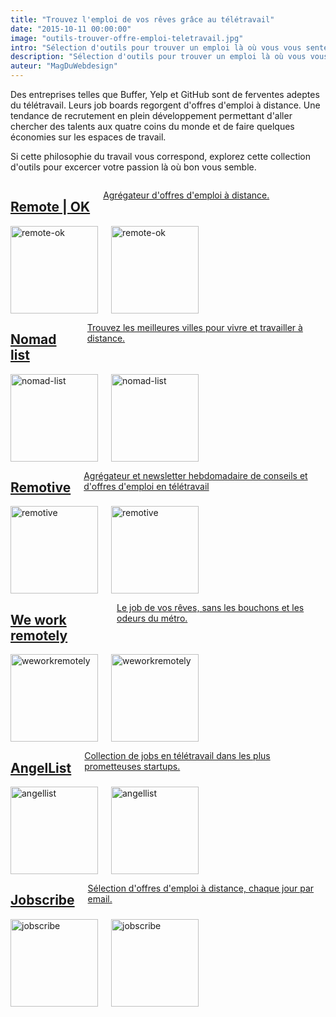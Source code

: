 ```yaml
---
title: "Trouvez l'emploi de vos rêves grâce au télétravail"
date: "2015-10-11 00:00:00"
image: "outils-trouver-offre-emploi-teletravail.jpg"
intro: "Sélection d'outils pour trouver un emploi là où vous vous sentez le mieux pour travailler."
description: "Sélection d'outils pour trouver un emploi là où vous vous sentez le mieux pour travailler"
auteur: "MagDuWebdesign"
---
```

Des entreprises telles que Buffer, Yelp et GitHub sont de ferventes adeptes du télétravail. Leurs job boards regorgent d'offres d'emploi à distance. Une tendance de recrutement en plein développement permettant d'aller chercher des talents aux quatre coins du monde et de faire quelques économies sur les espaces de travail.

Si cette philosophie du travail vous correspond, explorez cette collection d'outils pour excercer votre passion là où bon vous semble.

<div class="section-carte-index-panel">
  <a href="https://remoteok.io/?ref=magazineduwebdesign" title="Remote | OK" target="_blank" rel="nofollow">
    <article class="carte-article-secondaire">
      <div class="row collapse">
        <div class="small-9 columns">
          <h1 class="carte-article-secondaire-post-title">Remote | OK</h1>
          <p>Agrégateur d'offres d'emploi à distance.</p>
        </div>
        <div class="small-3 columns">
          <img class="right" data-interchange="[https://s3-eu-west-1.amazonaws.com/mdw-images/xsmall/remote-ok.png, (default)],
          [https://s3-eu-west-1.amazonaws.com/mdw-images/xsmall/remote-ok.png, (small)],
          [https://s3-eu-west-1.amazonaws.com/mdw-images/lsmall/remote-ok.png, (smallretina)],
          [https://s3-eu-west-1.amazonaws.com/mdw-images/xsmall/remote-ok.png, (medium)],
          [https://s3-eu-west-1.amazonaws.com/mdw-images/lsmall/remote-ok.png, (mediumretina)],
          [https://s3-eu-west-1.amazonaws.com/mdw-images/xsmall/remote-ok.png, (large)],
          [https://s3-eu-west-1.amazonaws.com/mdw-images/lsmall/remote-ok.png, (largeretina)]" alt="remote-ok" width="140" height="auto">
          <noscript><img class="right" src="https://s3-eu-west-1.amazonaws.com/mdw-images/xsmall/remote-ok.png" alt="remote-ok" width="140" height="auto" /></noscript>
        </div>
      </div>
    </article>
  </a>

  <a href="https://nomadlist.com/?ref=magazineduwebdesign" title="Nomad List" target="_blank" rel="nofollow">
    <article class="carte-article-secondaire">
      <div class="row collapse">
        <div class="small-9 columns">
          <h1 class="carte-article-secondaire-post-title">Nomad list</h1>
          <p>Trouvez les meilleures villes pour vivre et travailler à distance.</p>
        </div>
        <div class="small-3 columns">
          <img class="right" data-interchange="[https://s3-eu-west-1.amazonaws.com/mdw-images/xsmall/nomad-list.png, (default)],
          [https://s3-eu-west-1.amazonaws.com/mdw-images/xsmall/nomad-list.png, (small)],
          [https://s3-eu-west-1.amazonaws.com/mdw-images/lsmall/nomad-list.png, (smallretina)],
          [https://s3-eu-west-1.amazonaws.com/mdw-images/xsmall/nomad-list.png, (medium)],
          [https://s3-eu-west-1.amazonaws.com/mdw-images/lsmall/nomad-list.png, (mediumretina)],
          [https://s3-eu-west-1.amazonaws.com/mdw-images/xsmall/nomad-list.png, (large)],
          [https://s3-eu-west-1.amazonaws.com/mdw-images/lsmall/nomad-list.png, (largeretina)]" alt="nomad-list" width="140" height="auto">
          <noscript><img class="right" src="https://s3-eu-west-1.amazonaws.com/mdw-images/xsmall/nomad-list.png" alt="nomad-list" width="140" height="auto" /></noscript>
        </div>
      </div>
    </article>
  </a>

  <a href="http://jobs.remotive.io/?ref=magazineduwebdesign" title="remotive" target="_blank" rel="nofollow">
    <article class="carte-article-secondaire">
      <div class="row collapse">
        <div class="small-9 columns">
          <h1 class="carte-article-secondaire-post-title">Remotive</h1>
          <p>Agrégateur et newsletter hebdomadaire de conseils et d'offres d'emploi en télétravail</p>
        </div>
        <div class="small-3 columns">
          <img class="right" data-interchange="[https://s3-eu-west-1.amazonaws.com/mdw-images/xsmall/remotive.png, (default)],
          [https://s3-eu-west-1.amazonaws.com/mdw-images/xsmall/remotive.png, (small)],
          [https://s3-eu-west-1.amazonaws.com/mdw-images/lsmall/remotive.png, (smallretina)],
          [https://s3-eu-west-1.amazonaws.com/mdw-images/xsmall/remotive.png, (medium)],
          [https://s3-eu-west-1.amazonaws.com/mdw-images/lsmall/remotive.png, (mediumretina)],
          [https://s3-eu-west-1.amazonaws.com/mdw-images/xsmall/remotive.png, (large)],
          [https://s3-eu-west-1.amazonaws.com/mdw-images/lsmall/remotive.png, (largeretina)]" alt="remotive" width="140" height="auto">
          <noscript><img class="right" src="https://s3-eu-west-1.amazonaws.com/mdw-images/xsmall/remotive.png" alt="remotive" width="140" height="auto" /></noscript>
        </div>
      </div>
    </article>
  </a>

  <a href="https://weworkremotely.com/?ref=magazineduwebdesign" title="weworkremotely" target="_blank" rel="nofollow">
    <article class="carte-article-secondaire">
      <div class="row collapse">
        <div class="small-9 columns">
          <h1 class="carte-article-secondaire-post-title">We work remotely</h1>
          <p>Le job de vos rêves, sans les bouchons et les odeurs du métro.</p>
        </div>
        <div class="small-3 columns">
          <img class="right" data-interchange="[https://s3-eu-west-1.amazonaws.com/mdw-images/xsmall/weworkremotely.jpeg, (default)],
          [https://s3-eu-west-1.amazonaws.com/mdw-images/xsmall/weworkremotely.jpeg, (small)],
          [https://s3-eu-west-1.amazonaws.com/mdw-images/lsmall/weworkremotely.jpeg, (smallretina)],
          [https://s3-eu-west-1.amazonaws.com/mdw-images/xsmall/weworkremotely.jpeg, (medium)],
          [https://s3-eu-west-1.amazonaws.com/mdw-images/lsmall/weworkremotely.jpeg, (mediumretina)],
          [https://s3-eu-west-1.amazonaws.com/mdw-images/xsmall/weworkremotely.jpeg, (large)],
          [https://s3-eu-west-1.amazonaws.com/mdw-images/lsmall/weworkremotely.jpeg, (largeretina)]" alt="weworkremotely" width="140" height="auto">
          <noscript><img class="right" src="https://s3-eu-west-1.amazonaws.com/mdw-images/xsmall/weworkremotely.jpeg" alt="weworkremotely" width="140" height="auto" /></noscript>
        </div>
      </div>
    </article>
  </a>

  <a href="https://angel.co/job-collections/remote/?ref=magazineduwebdesign" title="AngelList" target="_blank" rel="nofollow">
    <article class="carte-article-secondaire">
      <div class="row collapse">
        <div class="small-9 columns">
          <h1 class="carte-article-secondaire-post-title">AngelList</h1>
          <p>Collection de jobs en télétravail dans les plus prometteuses startups.</p>
        </div>
        <div class="small-3 columns">
          <img class="right" data-interchange="[https://s3-eu-west-1.amazonaws.com/mdw-images/xsmall/angellist.png, (default)],
          [https://s3-eu-west-1.amazonaws.com/mdw-images/xsmall/angellist.png, (small)],
          [https://s3-eu-west-1.amazonaws.com/mdw-images/lsmall/angellist.png, (smallretina)],
          [https://s3-eu-west-1.amazonaws.com/mdw-images/xsmall/angellist.png, (medium)],
          [https://s3-eu-west-1.amazonaws.com/mdw-images/lsmall/angellist.png, (mediumretina)],
          [https://s3-eu-west-1.amazonaws.com/mdw-images/xsmall/angellist.png, (large)],
          [https://s3-eu-west-1.amazonaws.com/mdw-images/lsmall/angellist.png, (largeretina)]" alt="angellist" width="140" height="auto">
          <noscript><img class="right" src="https://s3-eu-west-1.amazonaws.com/mdw-images/xsmall/angellist.png" alt="angellist" width="140" height="auto" /></noscript>
        </div>
      </div>
    </article>
  </a>

  <a href="http://jobscribe.com/?ref=magazineduwebdesign" title="jobscribe" target="_blank" rel="nofollow">
    <article class="carte-article-secondaire">
      <div class="row collapse">
        <div class="small-9 columns">
          <h1 class="carte-article-secondaire-post-title">Jobscribe</h1>
          <p>Sélection d'offres d'emploi à distance, chaque jour par email.</p>
        </div>
        <div class="small-3 columns">
          <img class="right" data-interchange="[https://s3-eu-west-1.amazonaws.com/mdw-images/xsmall/jobscribe.png, (default)],
          [https://s3-eu-west-1.amazonaws.com/mdw-images/xsmall/jobscribe.png, (small)],
          [https://s3-eu-west-1.amazonaws.com/mdw-images/lsmall/jobscribe.png, (smallretina)],
          [https://s3-eu-west-1.amazonaws.com/mdw-images/xsmall/jobscribe.png, (medium)],
          [https://s3-eu-west-1.amazonaws.com/mdw-images/lsmall/jobscribe.png, (mediumretina)],
          [https://s3-eu-west-1.amazonaws.com/mdw-images/xsmall/jobscribe.png, (large)],
          [https://s3-eu-west-1.amazonaws.com/mdw-images/lsmall/jobscribe.png, (largeretina)]" alt="jobscribe" width="140" height="auto">
          <noscript><img class="right" src="https://s3-eu-west-1.amazonaws.com/mdw-images/xsmall/jobscribe.png" alt="jobscribe" width="140" height="auto" /></noscript>
        </div>
      </div>
    </article>
  </a>
</div>
